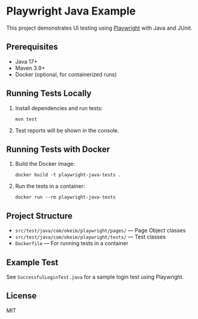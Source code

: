 # Playwright Java Example

This project demonstrates UI testing using [Playwright](https://playwright.dev/java/) with Java and JUnit.

## Prerequisites

- Java 17+
- Maven 3.9+
- Docker (optional, for containerized runs)

## Running Tests Locally

1. Install dependencies and run tests:
    ```
    mvn test
    ```

2. Test reports will be shown in the console.

## Running Tests with Docker

1. Build the Docker image:
    ```
    docker build -t playwright-java-tests .
    ```

2. Run the tests in a container:
    ```
    docker run --rm playwright-java-tests
    ```

## Project Structure

- `src/test/java/com/okeim/playwright/pages/` — Page Object classes
- `src/test/java/com/okeim/playwright/tests/` — Test classes
- `Dockerfile` — For running tests in a container

## Example Test

See `SuccessfulLoginTest.java` for a sample login test using Playwright.

## License

MIT
